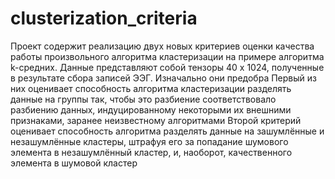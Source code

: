 # clusterization_criteria

Проект содержит реализацию двух новых критериев оценки качества работы произвольного алгоритма кластеризации на примере алгоритма k-средних.
Данные представляют собой тензоры 40 х 1024, полученные в результате сбора записей ЭЭГ. Изначально они предобра
Первый из них оценивает способность алгоритма кластеризации разделять данные на группы так, чтобы это разбиение соответствовало разбиению данных, индуцированному некоторыми их внешними признаками, заранее неизвестному алгоритмами
Второй критерий оценивает способность алгоритма разделять данные на зашумлённые и незашумлённые кластеры, штрафуя его за попадание шумового элемента в незашумлённый кластер, и, наоборот, качественного элемента в шумовой кластер

